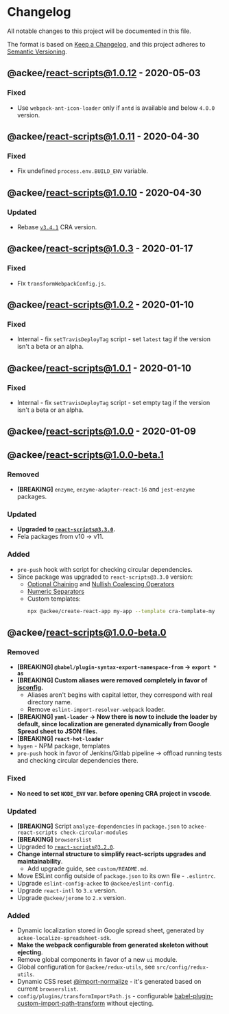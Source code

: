 # Changelog

All notable changes to this project will be documented in this file.

The format is based on [Keep a Changelog](https://keepachangelog.com/en/1.0.0/),
and this project adheres to [Semantic Versioning](https://semver.org/spec/v2.0.0.html).

## @ackee/react-scripts@1.0.12 - 2020-05-03

### Fixed

- Use `webpack-ant-icon-loader` only if `antd` is available and below `4.0.0` version.

## @ackee/react-scripts@1.0.11 - 2020-04-30

### Fixed

- Fix undefined `process.env.BUILD_ENV` variable.

## @ackee/react-scripts@1.0.10 - 2020-04-30

### Updated

- Rebase [`v3.4.1`](https://github.com/facebook/create-react-app/releases/tag/v3.4.1) CRA version.

## @ackee/react-scripts@1.0.3 - 2020-01-17

### Fixed

- Fix `transformWebpackConfig.js`.

## @ackee/react-scripts@1.0.2 - 2020-01-10

### Fixed

- Internal - fix `setTravisDeployTag` script - set `latest` tag if the version isn't a beta or an alpha.

## @ackee/react-scripts@1.0.1 - 2020-01-10

### Fixed

- Internal - fix `setTravisDeployTag` script - set empty tag if the version isn't a beta or an alpha.

## @ackee/react-scripts@1.0.0 - 2020-01-09

## @ackee/react-scripts@1.0.0-beta.1

### Removed

- **[BREAKING]** `enzyme`, `enzyme-adapter-react-16` and `jest-enzyme` packages.

### Updated

- **Upgraded to [`react-scripts@3.3.0`](https://github.com/facebook/create-react-app/releases/tag/v3.3.0).**
- Fela packages from v10 -> v11.

### Added

- `pre-push` hook with script for checking circular dependencies.
- Since package was upgraded to `react-scripts@3.3.0` version:
  - [Optional Chaining](https://github.com/TC39/proposal-optional-chaining) and [Nullish Coalescing Operators](https://github.com/tc39/proposal-nullish-coalescing)
  - [Numeric Separators](https://github.com/tc39/proposal-numeric-separator)
  - Custom templates:
    ```sh
    npx @ackee/create-react-app my-app --template cra-template-my
    ```

## @ackee/react-scripts@1.0.0-beta.0

### Removed

- **[BREAKING] `@babel/plugin-syntax-export-namespace-from` -> `export * as`**
- **[BREAKING] Custom aliases were removed completely in favor of [jsconfig](https://facebook.github.io/create-react-app/docs/importing-a-component#absolute-imports).**
  - Aliases aren't begins with capital letter, they correspond with real directory name.
  - Remove `eslint-import-resolver-webpack` loader.
- **[BREAKING] `yaml-loader` -> Now there is now to include the loader by default, since localization are generated dynamically from Google Spread sheet to JSON files.**
- **[BREAKING] `react-hot-loader`**
- `hygen` - NPM package, templates
- `pre-push` hook in favor of Jenkins/Gitlab pipeline -> offload running tests and checking circular dependencies there.

### Fixed

- **No need to set `NODE_ENV` var. before opening CRA project in vscode**.

### Updated

- **[BREAKING]** Script `analyze-dependencies` in `package.json` to `ackee-react-scripts check-circular-modules`
- **[BREAKING]** `browserslist`
- Upgraded to [`react-scripts@3.2.0`](https://github.com/facebook/create-react-app/releases/tag/v3.2.0).
- **Change internal structure to simplify react-scripts upgrades and maintainability**.
  - Add upgrade guide, see `custom/README.md`.
- Move ESLint config outside of `package.json` to its own file - `.eslintrc`.
- Upgrade `eslint-config-ackee` to `@ackee/eslint-config`.
- Upgrade `react-intl` to `3.x` version.
- Upgrade `@ackee/jerome` to `2.x` version.

### Added

- Dynamic localization stored in Google spread sheet, generated by `ackee-localize-spreadsheet-sdk`.
- **Make the webpack configurable from generated skeleton without ejecting**.
- Remove global components in favor of a new `ui` module.
- Global configuration for `@ackee/redux-utils`, see `src/config/redux-utils`.
- Dynamic CSS reset [@import-normalize](https://create-react-app.dev/docs/adding-css-reset#indexcss) - it's generated based on current `browserslist`.
- `config/plugins/transformImportPath.js` - configurable [babel-plugin-custom-import-path-transform](https://www.npmjs.com/package/babel-plugin-custom-import-path-transform) without ejecting.
